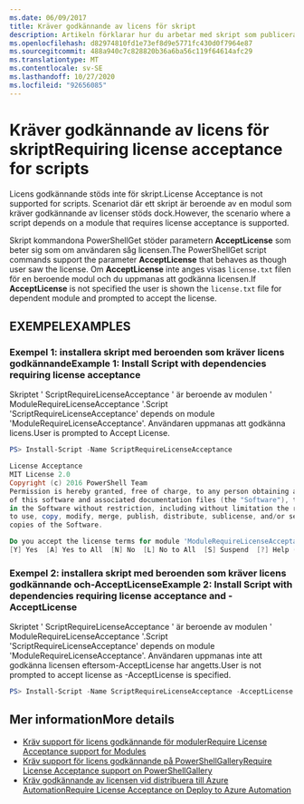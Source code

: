 ```yaml
---
ms.date: 06/09/2017
title: Kräver godkännande av licens för skript
description: Artikeln förklarar hur du arbetar med skript som publicerats i PowerShell-galleriet som kräver godkännande av en slut användar licens.
ms.openlocfilehash: d82974810fd1e73ef8d9e5771fc430d0f7964e87
ms.sourcegitcommit: 488a940c7c828820b36a6ba56c119f64614afc29
ms.translationtype: MT
ms.contentlocale: sv-SE
ms.lasthandoff: 10/27/2020
ms.locfileid: "92656085"
---
```

# <a name="requiring-license-acceptance-for-scripts"></a><span data-ttu-id="80ae8-103">Kräver godkännande av licens för skript</span><span class="sxs-lookup"><span data-stu-id="80ae8-103">Requiring license acceptance for scripts</span></span>

<span data-ttu-id="80ae8-104">Licens godkännande stöds inte för skript.</span><span class="sxs-lookup"><span data-stu-id="80ae8-104">License Acceptance is not supported for scripts.</span></span> <span data-ttu-id="80ae8-105">Scenariot där ett skript är beroende av en modul som kräver godkännande av licenser stöds dock.</span><span class="sxs-lookup"><span data-stu-id="80ae8-105">However, the scenario where a script depends on a module that requires license acceptance is supported.</span></span>

<span data-ttu-id="80ae8-106">Skript kommandona PowerShellGet stöder parametern **AcceptLicense** som beter sig som om användaren såg licensen.</span><span class="sxs-lookup"><span data-stu-id="80ae8-106">The PowerShellGet script commands support the parameter **AcceptLicense** that behaves as though user saw the license.</span></span> <span data-ttu-id="80ae8-107">Om **AcceptLicense** inte anges visas `license.txt` filen för en beroende modul och du uppmanas att godkänna licensen.</span><span class="sxs-lookup"><span data-stu-id="80ae8-107">If **AcceptLicense** is not specified the user is shown the `license.txt` file for dependent module and prompted to accept the license.</span></span>

## <a name="examples"></a><span data-ttu-id="80ae8-108">EXEMPEL</span><span class="sxs-lookup"><span data-stu-id="80ae8-108">EXAMPLES</span></span>

### <a name="example-1-install-script-with-dependencies-requiring-license-acceptance"></a><span data-ttu-id="80ae8-109">Exempel 1: installera skript med beroenden som kräver licens godkännande</span><span class="sxs-lookup"><span data-stu-id="80ae8-109">Example 1: Install Script with dependencies requiring license acceptance</span></span>

<span data-ttu-id="80ae8-110">Skriptet ' ScriptRequireLicenseAcceptance ' är beroende av modulen ' ModuleRequireLicenseAcceptance '.</span><span class="sxs-lookup"><span data-stu-id="80ae8-110">Script 'ScriptRequireLicenseAcceptance' depends on module 'ModuleRequireLicenseAcceptance'.</span></span> <span data-ttu-id="80ae8-111">Användaren uppmanas att godkänna licens.</span><span class="sxs-lookup"><span data-stu-id="80ae8-111">User is prompted to Accept License.</span></span>

```PowerShell
PS> Install-Script -Name ScriptRequireLicenseAcceptance

License Acceptance
MIT License 2.0
Copyright (c) 2016 PowerShell Team
Permission is hereby granted, free of charge, to any person obtaining a copy
of this software and associated documentation files (the "Software"), to deal
in the Software without restriction, including without limitation the rights
to use, copy, modify, merge, publish, distribute, sublicense, and/or sell
copies of the Software.

Do you accept the license terms for module 'ModuleRequireLicenseAcceptance'.
[Y] Yes  [A] Yes to All  [N] No  [L] No to All  [S] Suspend  [?] Help (default is "N"):
```

### <a name="example-2-install-script-with-dependencies-requiring-license-acceptance-and--acceptlicense"></a><span data-ttu-id="80ae8-112">Exempel 2: installera skript med beroenden som kräver licens godkännande och-AcceptLicense</span><span class="sxs-lookup"><span data-stu-id="80ae8-112">Example 2: Install Script with dependencies requiring license acceptance and -AcceptLicense</span></span>

<span data-ttu-id="80ae8-113">Skriptet ' ScriptRequireLicenseAcceptance ' är beroende av modulen ' ModuleRequireLicenseAcceptance '.</span><span class="sxs-lookup"><span data-stu-id="80ae8-113">Script 'ScriptRequireLicenseAcceptance' depends on module 'ModuleRequireLicenseAcceptance'.</span></span> <span data-ttu-id="80ae8-114">Användaren uppmanas inte att godkänna licensen eftersom-AcceptLicense har angetts.</span><span class="sxs-lookup"><span data-stu-id="80ae8-114">User is not prompted to accept license as -AcceptLicense is specified.</span></span>

```PowerShell
PS> Install-Script -Name ScriptRequireLicenseAcceptance -AcceptLicense
```

## <a name="more-details"></a><span data-ttu-id="80ae8-115">Mer information</span><span class="sxs-lookup"><span data-stu-id="80ae8-115">More details</span></span>

- [<span data-ttu-id="80ae8-116">Kräv support för licens godkännande för moduler</span><span class="sxs-lookup"><span data-stu-id="80ae8-116">Require License Acceptance support for Modules</span></span>](module-license-acceptance.md)
- [<span data-ttu-id="80ae8-117">Kräv support för licens godkännande på PowerShellGallery</span><span class="sxs-lookup"><span data-stu-id="80ae8-117">Require License Acceptance support on PowerShellGallery</span></span>](../how-to/working-with-packages/packages-that-require-license-acceptance.md)
- [<span data-ttu-id="80ae8-118">Kräv godkännande av licensen vid distribuera till Azure Automation</span><span class="sxs-lookup"><span data-stu-id="80ae8-118">Require License Acceptance on Deploy to Azure Automation</span></span>](../how-to/working-with-packages/deploy-to-azure-automation.md)
